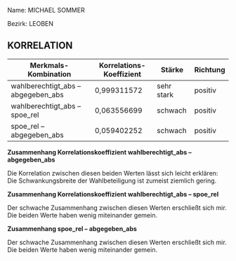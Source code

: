 Name: MICHAEL SOMMER

Bezirk: LEOBEN

## KORRELATION


| Merkmals-Kombination | Korrelations-Koeffizient | Stärke | Richtung |
|----------------------|--------------------------|--------|----------|
| wahlberechtigt_abs – abgegeben_abs | 0,999311572 | sehr stark | positiv  |
| wahlberechtigt_abs – spoe_rel | 0,063556699 | schwach | positiv  |
| spoe_rel – abgegeben_abs | 0,059402252 | schwach  | positiv |


**Zusammenhang Korrelationskoeffizient wahlberechtigt_abs – abgegeben_abs**

Die Korrelation zwischen diesen beiden Werten lässt sich leicht erklären: Die Schwankungsbreite der Wahlbeteiligung ist zumeist ziemlich gering. 

**Zusammenhang Korrelationskoeffizient wahlberechtigt_abs – spoe_rel**

Der schwache Zusammenhang zwischen diesen Werten erschließt sich mir. Die beiden Werte haben wenig miteinander gemein.

**Zusammenhang spoe_rel – abgegeben_abs**

Der schwache Zusammenhang zwischen diesen Werten erschließt sich mir. Die beiden Werte haben wenig miteinander gemein.



